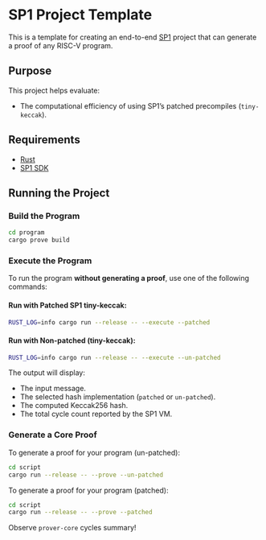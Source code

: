 # SP1 Project Template

This is a template for creating an end-to-end [SP1](https://github.com/succinctlabs/sp1) project
that can generate a proof of any RISC-V program.

## Purpose

This project helps evaluate:

- The computational efficiency of using SP1’s patched precompiles (`tiny-keccak`).

## Requirements

- [Rust](https://rustup.rs/)
- [SP1 SDK](https://docs.succinct.xyz/getting-started/install.html)

## Running the Project

### Build the Program

```sh
cd program
cargo prove build
```

### Execute the Program

To run the program **without generating a proof**, use one of the following commands:

#### Run with **Patched SP1 tiny-keccak**:

```sh
RUST_LOG=info cargo run --release -- --execute --patched
```

#### Run with **Non-patched (tiny-keccak)**:

```sh
RUST_LOG=info cargo run --release -- --execute --un-patched
```

The output will display:

- The input message.
- The selected hash implementation (`patched` or `un-patched`).
- The computed Keccak256 hash.
- The total cycle count reported by the SP1 VM.

### Generate a Core Proof

To generate a proof for your program (un-patched):

```sh
cd script
cargo run --release -- --prove --un-patched
```

To generate a proof for your program (patched):

```sh
cd script
cargo run --release -- --prove --patched
```

Observe `prover-core` cycles summary!
